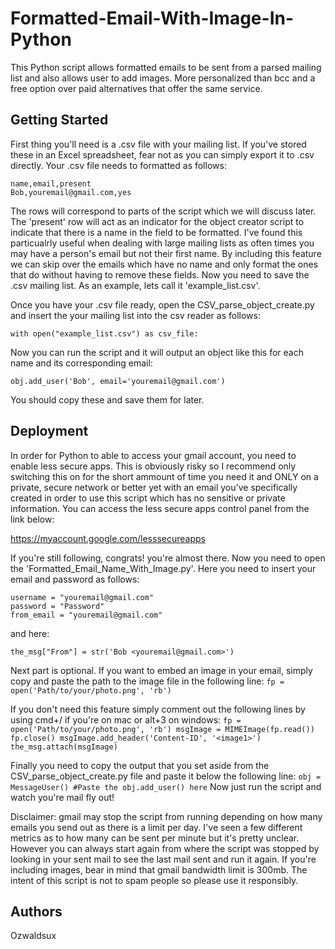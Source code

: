 # Formatted-Email-With-Image-In-Python

This Python script allows formatted emails to be sent from a parsed mailing list and also allows user to add images. More personalized than bcc and a free option over paid alternatives that offer the same service.


## Getting Started


First thing you'll need is a .csv file with your mailing list. If you've stored these in an Excel spreadsheet, fear not as you can simply export it to .csv directly. Your .csv file needs to formatted as follows:
```
name,email,present
Bob,youremail@gmail.com,yes

```
The rows will correspond to parts of the script which we will discuss later. The 'present' row will act as an indicator for the object creator script to indicate that there is a name in the field to be formatted. I've found this particualrly useful when dealing with large mailing lists as often times you may have a person's email but not their first name. By including this feature we can skip over the emails which have no name and only format the ones that do without having to remove these fields. 
Now you need to save the .csv mailing list. As an example, lets call it 'example_list.csv'.


Once you have your .csv file ready, open the CSV_parse_object_create.py and insert the your mailing list into the csv reader as follows:
```
with open("example_list.csv") as csv_file:
```
Now you can run the script and it will output an object like this for each name and its corresponding email:

```
obj.add_user('Bob', email='youremail@gmail.com')
```
You should copy these and save them for later. 

## Deployment


In order for Python to able to access your gmail account, you need to enable less secure apps. This is obviously risky so I recommend only switching this on for the short ammount of time you need it and ONLY on a private, secure network or better yet with an email you've specifically created in order to use this script which has no sensitive or private information. You can access the less secure apps control panel from the link below:

https://myaccount.google.com/lesssecureapps

If you're still following, congrats! you're almost there. Now you need to open the 'Formatted_Email_Name_With_Image.py'. Here you need to insert your email and password as follows:

```
username = "youremail@gmail.com"
password = "Password"
from_email = "youremail@gmail.com"
```
and here:

``
the_msg["From"] = str('Bob <youremail@gmail.com>')
``

Next part is optional. If you want to embed an image in your email, simply copy and paste the path to the image file in the following line:
``
fp = open('Path/to/your/photo.png', 'rb')
``

If you don't need this feature simply comment out the following lines by using cmd+/ if you're on mac or alt+3 on windows:
``
                    fp = open('Path/to/your/photo.png', 'rb')
                    msgImage = MIMEImage(fp.read())
                    fp.close()
                    msgImage.add_header('Content-ID', '<image1>')
                    the_msg.attach(msgImage)
``

Finally you need to copy the output that you set aside from the CSV_parse_object_create.py file and paste it below the following line:
``
obj = MessageUser()
#Paste the obj.add_user() here
``
Now just run the script and watch you're mail fly out!

Disclaimer: gmail may stop the script from running depending on how many emails you send out as there is a limit per day. I've seen a few different metrics as to how many can be sent per minute but it's pretty unclear. However you can always start again from where the script was stopped by looking in your sent mail to see the last mail sent and run it again. If you're including images, bear in mind that gmail bandwidth limit is 300mb. The intent of this script is not to spam people so please use it responsibly.

## Authors
Ozwaldsux 


